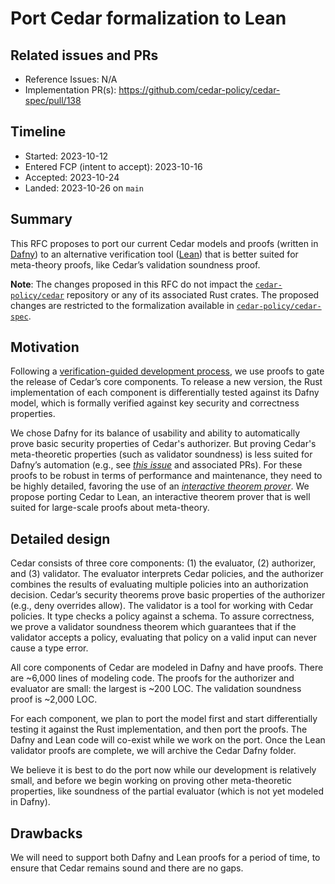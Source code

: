 # Port Cedar formalization to Lean

## Related issues and PRs

- Reference Issues: N/A
- Implementation PR(s): <https://github.com/cedar-policy/cedar-spec/pull/138>

## Timeline

- Started: 2023-10-12
- Entered FCP (intent to accept): 2023-10-16
- Accepted: 2023-10-24
- Landed: 2023-10-26 on `main`

## Summary

This RFC proposes to port our current Cedar models and proofs (written in [Dafny](https://dafny.org/)) to an alternative verification tool ([Lean](https://lean-lang.org/)) that is better suited for meta-theory proofs, like Cedar’s validation soundness proof.

**Note**: The changes proposed in this RFC do not impact the [`cedar-policy/cedar`](https://github.com/cedar-policy/cedar) repository or any of its associated Rust crates. The proposed changes are restricted to the formalization available in [`cedar-policy/cedar-spec`](https://github.com/cedar-policy/cedar-spec).

## Motivation

Following a [verification-guided development process](https://www.amazon.science/blog/how-we-built-cedar-with-automated-reasoning-and-differential-testing), we use proofs to gate the release of Cedar’s core components. To release a new version, the Rust implementation of each component is differentially tested against its Dafny model, which is formally verified against key security and correctness properties.

We chose Dafny for its balance of usability and ability to automatically prove basic security properties of Cedar's authorizer. But proving Cedar's meta-theoretic properties (such as validator soundness) is less suited for Dafny’s automation (e.g., see [_this issue_](https://github.com/cedar-policy/cedar-spec/issues/35) and associated PRs). For these proofs to be robust in terms of performance and maintenance, they need to be highly detailed, favoring the use of an [_interactive theorem prover_](https://en.wikipedia.org/wiki/Proof_assistant). We propose porting Cedar to Lean, an interactive theorem prover that is well suited for large-scale proofs about meta-theory.

## Detailed design

Cedar consists of three core components: (1) the evaluator, (2) authorizer, and (3) validator. The evaluator interprets Cedar policies, and the authorizer combines the results of evaluating multiple policies into an authorization decision. Cedar’s security theorems prove basic properties of the authorizer (e.g., deny overrides allow). The validator is a tool for working with Cedar policies. It type checks a policy against a schema. To assure correctness, we prove a validator soundness theorem which guarantees that if the validator accepts a policy, evaluating that policy on a valid input can never cause a type error.

All core components of Cedar are modeled in Dafny and have proofs.  There are ~6,000 lines of modeling code.  The proofs for the authorizer and evaluator are small:  the largest is ~200 LOC.  The validation soundness proof is ~2,000 LOC.

For each component, we plan to port the model first and start differentially testing it against the Rust implementation, and then port the proofs. The Dafny and Lean code will co-exist while we work on the port. Once the Lean validator proofs are complete, we will archive the Cedar Dafny folder.

We believe it is best to do the port now while our development is relatively small, and before we begin working on proving other meta-theoretic properties, like soundness of the partial evaluator (which is not yet modeled in Dafny).

## Drawbacks

We will need to support both Dafny and Lean proofs for a period of time, to ensure that Cedar remains sound and there are no gaps.


